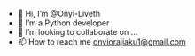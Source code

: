 - 👋 Hi, I’m @Onyi-Liveth
- 👀 I’m a Python developer
- 💞️ I’m looking to collaborate on ...
- 📫 How to reach me onyiorajiaku1@gmail.com

<!---
Onyi-Liveth/Onyi-Liveth is a ✨ special ✨ repository because its `README.md` (this file) appears on your GitHub profile.
You can click the Preview link to take a look at your changes.
--->

